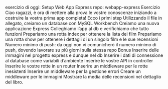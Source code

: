 esercizio di oggi: Setup Web App Express
repo: webapp-express
Esercizio
Ciao ragazzi, è ora di mettere alla prova le vostre conoscenze iniziando a costruire la vostra prima app completa! Ecco i primi step
Utilizzando il file in allegato, creiamo un database con MySQL Workbench
Creiamo una nuova applicazione Express
Colleghiamo l’app al db e verifichiamo che tutto funzioni
Prepariamo una rotta index per ottenere la lista dei film
Prepariamo una rotta show per ottenere i dettagli di un singolo film e le sue recensioni
Numero minimo di push: da oggi non vi comunicherò il numero minimo di push, dovendo lavorare su più giorni sulla stessa repo
Bonus
Inserire delle immagini nel progetto express e dunque nel db
Inserire i dati di connessione al database come variabili d’ambiente
Inserire le vostre API in controller
Inserire le vostre rotte in un router
Inserire un middleware per le rotte inesistenti
Inserire un middleware per la gestione errori
Creare un middleware per le immagini
Mostrare la media delle recensioni nel dettaglio del libro.